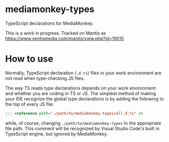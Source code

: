 # mediamonkey-types
TypeScript declarations for MediaMonkey.

This is a work in progress. Tracked on Mantis as https://www.ventismedia.com/mantis/view.php?id=19015

# How to use
Normally, TypeScript declaration (`.d.ts`) files in your work environment are not read when type-checking JS files.

The way TS reads type declarations depends on your work environment and whether you are coding in TS or JS. The simplest method of making your IDE recognize the global type declarations is by adding the following to the top of every JS file:

```js
/// <reference path="./path/to/mediamonkey-types/all.d.ts" />
```
while, of course, changing `./path/to/mediamonkey-types` to the appropriate file path. This comment will be recognized by Visual Studio Code's built in TypeScript engine, but ignored by MediaMonkey.